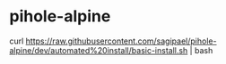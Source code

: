 # pihole-alpine


curl https://raw.githubusercontent.com/sagipael/pihole-alpine/dev/automated%20install/basic-install.sh | bash

